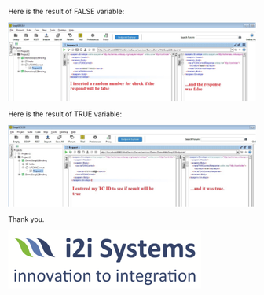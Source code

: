 Here is the result of FALSE variable:

![alt text](https://raw.githubusercontent.com/overdoseflow/i2iSystems-WebService-TC_Verification/master/src/controller/False.jpg)

Here is the result of TRUE variable:

![alt text](https://raw.githubusercontent.com/overdoseflow/i2iSystems-WebService-TC_Verification/master/src/controller/True.jpg)

Thank you.

![alt text](https://raw.githubusercontent.com/overdoseflow/i2iSystems-plsql-1/master/i2i-logo.png)
